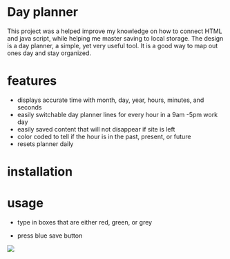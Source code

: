 # Day planner

This project was a helped improve my knowledge on how to connect HTML and java script, while helping me master saving to local storage. The design is a day planner, a simple, yet very useful tool. It is a good way to map out ones day and stay organized. 

# features
- displays accurate time with month, day, year, hours, minutes, and seconds
- easily switchable day planner lines for every hour in a 9am -5pm work day
- easily saved content that will not disappear if site is left
- color coded to tell if the hour is in the past, present, or future
- resets planner daily

# installation 


# usage

- type in boxes that are either red, green, or grey

- press blue save button

![](dayplanner.png)

